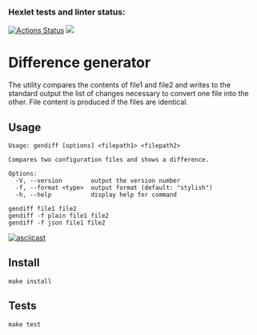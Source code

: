 ### Hexlet tests and linter status:
[![Actions Status](https://github.com/vikzh/fullstack-javascript-project-46/workflows/hexlet-check/badge.svg)](https://github.com/vikzh/fullstack-javascript-project-46/actions)
<a href="https://codeclimate.com/github/vikzh/fullstack-javascript-project-46/maintainability"><img src="https://api.codeclimate.com/v1/badges/f499d88443763ed1c956/maintainability" /></a>
# Difference generator
The utility compares the contents of file1 and file2 and writes to the standard output the list of changes necessary to convert one file into the other.  File content is produced if the files are
identical.
## Usage
```
Usage: gendiff [options] <filepath1> <filepath2>

Compares two configuration files and shows a difference.

Options:
  -V, --version        output the version number
  -f, --format <type>  output format (default: "stylish")
  -h, --help           display help for command
```
```shell
gendiff file1 file2
gendiff -f plain file1 file2
gendiff -f json file1 file2
```

[![asciicast](https://asciinema.org/a/JeUJk4txxmJfNa0IPm0eTrumD.svg)](https://asciinema.org/a/JeUJk4txxmJfNa0IPm0eTrumD)

## Install
```shell
make install
```

## Tests
```shell
make test
```